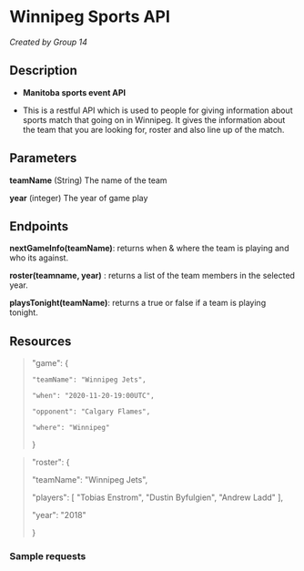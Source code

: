 # Winnipeg Sports API
*Created by Group 14*

## Description
- **Manitoba sports event API**

- This is a restful API which is used to people for giving information about sports match that going on in Winnipeg. It gives the information about the team that you are looking for, roster and also line up of the match.

## Parameters
**teamName** (String) The name of the team

**year** (integer) The year of game play 


## Endpoints
**nextGameInfo(teamName)**: returns when & where the team is playing and who its against.

**roster(teamname, year)** : returns a list of the team members in the selected year.

**playsTonight(teamName)**: returns a true or false if a team is playing tonight.

## Resources
> "game":
>   {
>
>     "teamName": "Winnipeg Jets",
>
>     "when": "2020-11-20-19:00UTC",
>
>     "opponent": "Calgary Flames",
>
>     "where": "Winnipeg"
>
>   }

> "roster":
>   {
> 
>   "teamName": "Winnipeg Jets",
>
>   "players": [ 
>     "Tobias Enstrom", 
>     "Dustin Byfulgien",
>     "Andrew Ladd"
>   ],
>
>   "year": "2018"
>
>   }
>       

### Sample requests

